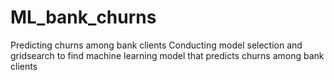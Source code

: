 # ML_bank_churns
Predicting churns among bank clients
Conducting model selection and gridsearch to find machine learning model that predicts churns among bank clients
